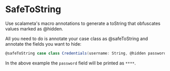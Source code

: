 # SafeToString

Use scalameta's macro annotations to generate a toString that obfuscates
values marked as @hidden.

All you need to do is annotate your case class as @safeToString and
annotate the fields you want to hide:
```scala
@safeToString case class Credentials(username: String, @hidden password: String)
```

In the above example the `password` field will be printed as `****`.